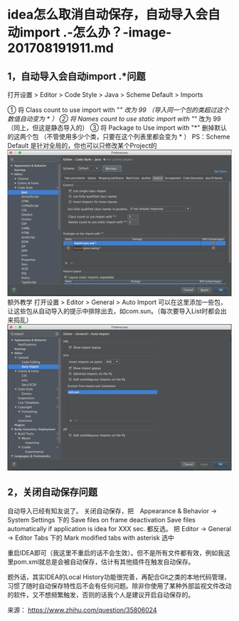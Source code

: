 # idea怎么取消自动保存，自动导入会自动import .-怎么办？-image-201708191911.md

## **1，自动导入会自动import .\*问题**

打开设置 > Editor > Code Style > Java > Scheme Default > Imports

① 将 Class count to use import with "*" 改为 99 （导入同一个包的类超过这个数值自动变为 * ）
② 将 Names count to use static import with "*" 改为 99 （同上，但这是静态导入的）
③ 将 Package to Use import with "*" 删掉默认的这两个包 （不管使用多少个类，只要在这个列表里都会变为 * ）
PS：Scheme Default 是针对全局的，你也可以只修改某个Project的
![img](image-201708191911/17e31949-3913-4610-9f93-86a4aaac6a53.png)
额外教学
打开设置 > Editor > General > Auto Import
可以在这里添加一些包，让这些包从自动导入的提示中排除出去，如com.sun。（每次要导入List时都会出来捣乱）
![img](image-201708191911/96caac56-c141-427d-ac2c-7a86c5a18698.png)

## 2，关闭自动保存**问题**

自动导入已经有知友说了。
关闭自动保存，把　Appearance & Behavior -> System Settings 下的
Save files on frame deactivation
Save files automatically if application is idea for XXX sec.
都反选。
把 Editor -> General -> Editor Tabs 下的
Mark modified tabs with asterisk
选中

重启IDEA即可（我这里不重启的话不会生效）。但不是所有文件都有效，例如我这里pom.xml就总是会被自动保存，估计有其他插件在触发自动保存。

题外话，其实IDEA的Local History功能很完善，再配合Git之类的本地代码管理，习惯了随时自动保存特性后不会有任何问题。除非你使用了某种外部监视文件改动的软件，又不想频繁触发，否则的话我个人是建议开启自动保存的。

来源： <https://www.zhihu.com/question/35806024>